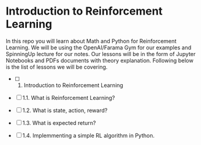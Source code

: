 # Introduction to Reinforcement Learning

In this repo you will learn about Math and Python for Reinforcement Learning. We will be using the OpenAI/Farama Gym for our examples and SpinningUp lecture for our notes. Our lessons will be in the form of Jupyter Notebooks and PDFs documents with theory explanation. Following below is the list of lessons we will be covering.

- [ ] 1. Introduction to Reinforcement Learning

- [ ] 1.1. What is Reinforcement Learning?

- [ ] 1.2. What is state, action, reward?

- [ ] 1.3. What is expected return?

- [ ] 1.4. Implemmenting a simple RL algorithm in Python.





